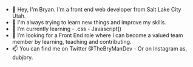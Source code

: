 - 👋 Hey, I'm Bryan.  I'm a front end web developer from Salt Lake City Utah.  
- 👀 I'm always trying to learn new things and improve my skills.  
- 🌱 I’m currently learning <HTML> - .css - Javascript()
- 💞️ I’m looking for a Front End role where I can become a valued team member by learning, teaching and contributing.
- 📫 You can find me on Twitter @TheBryManDev - Or on Instagram as, dubjbry.
  

<!---
TheBryManDev/TheBryManDev is a ✨ special ✨ repository because its `README.md` (this file) appears on your GitHub profile.
You can click the Preview link to take a look at your changes.
--->
